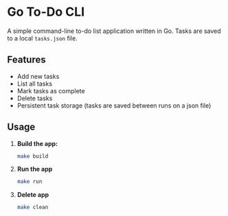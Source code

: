 # Go To-Do CLI

A simple command-line to-do list application written in Go. Tasks are saved to a local `tasks.json` file.

## Features

- Add new tasks
- List all tasks
- Mark tasks as complete
- Delete tasks
- Persistent task storage (tasks are saved between runs on a json file)

## Usage

1. **Build the app:**
   ```sh
   make build

2. **Run the app**
    ```sh
    make run
3. **Delete app**
    ```sh
    make clean
